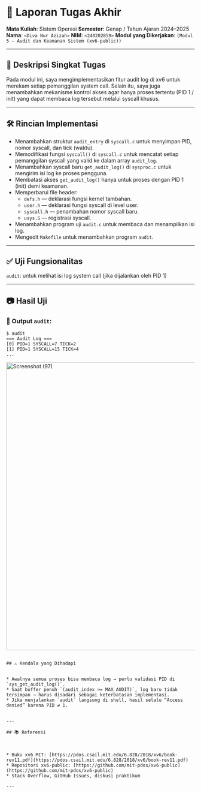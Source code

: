 # 📝 Laporan Tugas Akhir

**Mata Kuliah**: Sistem Operasi
**Semester**: Genap / Tahun Ajaran 2024–2025
**Nama**: `<Diva Nur Azizah>`
**NIM**: `<240202859>`
**Modul yang Dikerjakan**:
`(Modul 5 – Audit dan Keamanan Sistem (xv6-public))`

---

## 📌 Deskripsi Singkat Tugas

Pada modul ini, saya mengimplementasikan fitur audit log di xv6 untuk merekam setiap pemanggilan system call.
Selain itu, saya juga menambahkan mekanisme kontrol akses agar hanya proses tertentu (PID 1 / init) yang dapat membaca log tersebut melalui syscall khusus.

---

## 🛠️ Rincian Implementasi



* Menambahkan struktur `audit_entry` di `syscall.c` untuk menyimpan PID, nomor syscall, dan tick (waktu).
* Memodifikasi fungsi `syscall()` di `syscall.c` untuk mencatat setiap pemanggilan syscall yang valid ke dalam array `audit_log`.
* Menambahkan syscall baru `get_audit_log()` di `sysproc.c` untuk mengirim isi log ke proses pengguna.
* Membatasi akses `get_audit_log()` hanya untuk proses dengan PID 1 (init) demi keamanan.
* Memperbarui file header:
    * `defs.h` — deklarasi fungsi kernel tambahan.
    * `user.h` — deklarasi fungsi syscall di level user.
    * `syscall.h` — penambahan nomor syscall baru.
    * `usys.S` — registrasi syscall.
* Menambahkan program uji `audit.c` untuk membaca dan menampilkan isi log.
* Mengedit `Makefile` untuk menambahkan program `audit`.

---

## ✅ Uji Fungsionalitas

`audit`: untuk melihat isi log system call (jika dijalankan oleh PID 1)


---

## 📷 Hasil Uji



### 📍 Output `audit`:

```
$ audit
=== Audit Log ===
[0] PID=1 SYSCALL=7 TICK=2
[1] PID=1 SYSCALL=15 TICK=4
...
```

<img width="1366" height="768" alt="Screenshot (97)" src="https://github.com/user-attachments/assets/e96bae4d-2f35-4894-a9ce-d74e94257f49" />

```

## ⚠️ Kendala yang Dihadapi


* Awalnya semua proses bisa membaca log → perlu validasi PID di `sys_get_audit_log()`.
* Saat buffer penuh `(audit_index >= MAX_AUDIT)`, log baru tidak tersimpan → harus disadari sebagai keterbatasan implementasi.
* Jika menjalankan `audit` langsung di shell, hasil selalu “Access denied” karena PID ≠ 1.


---

## 📚 Referensi



* Buku xv6 MIT: [https://pdos.csail.mit.edu/6.828/2018/xv6/book-rev11.pdf](https://pdos.csail.mit.edu/6.828/2018/xv6/book-rev11.pdf)
* Repositori xv6-public: [https://github.com/mit-pdos/xv6-public](https://github.com/mit-pdos/xv6-public)
* Stack Overflow, GitHub Issues, diskusi praktikum

---
